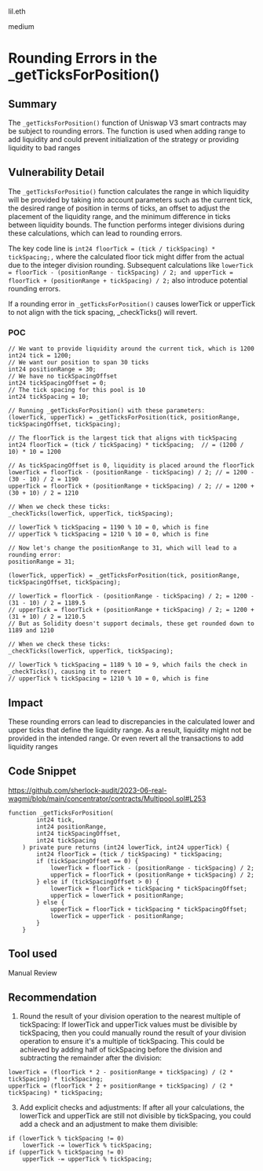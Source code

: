 lil.eth

medium

# Rounding Errors in the _getTicksForPosition()

## Summary
The `_getTicksForPosition()` function of Uniswap V3 smart contracts may be subject to rounding errors. The function is used when adding range to add liquidity and could prevent initialization of the strategy or providing liquidity to bad ranges

## Vulnerability Detail
The `_getTicksForPositio()` function calculates the range in which liquidity will be provided by taking into account parameters such as the current tick, the desired range of position in terms of ticks, an offset to adjust the placement of the liquidity range, and the minimum difference in ticks between liquidity bounds. The function performs integer divisions during these calculations, which can lead to rounding errors.

The key code line is `int24 floorTick = (tick / tickSpacing) * tickSpacing;,` where the calculated floor tick might differ from the actual due to the integer division rounding. Subsequent calculations like `lowerTick = floorTick - (positionRange - tickSpacing) / 2; and upperTick = floorTick + (positionRange + tickSpacing) / 2;` also introduce potential rounding errors.


 If a rounding error in `_getTicksForPosition()` causes lowerTick or upperTick to not align with the tick spacing, _checkTicks() will revert.
### POC
```solidity
// We want to provide liquidity around the current tick, which is 1200
int24 tick = 1200;
// We want our position to span 30 ticks
int24 positionRange = 30;
// We have no tickSpacingOffset
int24 tickSpacingOffset = 0;
// The tick spacing for this pool is 10
int24 tickSpacing = 10;
```

```solidity
// Running _getTicksForPosition() with these parameters:
(lowerTick, upperTick) = _getTicksForPosition(tick, positionRange, tickSpacingOffset, tickSpacing);

// The floorTick is the largest tick that aligns with tickSpacing
int24 floorTick = (tick / tickSpacing) * tickSpacing;  // = (1200 / 10) * 10 = 1200

// As tickSpacingOffset is 0, liquidity is placed around the floorTick
lowerTick = floorTick - (positionRange - tickSpacing) / 2; // = 1200 - (30 - 10) / 2 = 1190
upperTick = floorTick + (positionRange + tickSpacing) / 2; // = 1200 + (30 + 10) / 2 = 1210

// When we check these ticks:
_checkTicks(lowerTick, upperTick, tickSpacing);

// lowerTick % tickSpacing = 1190 % 10 = 0, which is fine
// upperTick % tickSpacing = 1210 % 10 = 0, which is fine

// Now let's change the positionRange to 31, which will lead to a rounding error:
positionRange = 31;

(lowerTick, upperTick) = _getTicksForPosition(tick, positionRange, tickSpacingOffset, tickSpacing);

// lowerTick = floorTick - (positionRange - tickSpacing) / 2; = 1200 - (31 - 10) / 2 = 1189.5
// upperTick = floorTick + (positionRange + tickSpacing) / 2; = 1200 + (31 + 10) / 2 = 1210.5
// But as Solidity doesn't support decimals, these get rounded down to 1189 and 1210

// When we check these ticks:
_checkTicks(lowerTick, upperTick, tickSpacing);

// lowerTick % tickSpacing = 1189 % 10 = 9, which fails the check in _checkTicks(), causing it to revert
// upperTick % tickSpacing = 1210 % 10 = 0, which is fine
```

## Impact

These rounding errors can lead to discrepancies in the calculated lower and upper ticks that define the liquidity range. As a result, liquidity might not be provided in the intended range. Or even revert all the transactions to add liquidity ranges

## Code Snippet
https://github.com/sherlock-audit/2023-06-real-wagmi/blob/main/concentrator/contracts/Multipool.sol#L253
```solidity
function _getTicksForPosition(
        int24 tick,
        int24 positionRange,
        int24 tickSpacingOffset,
        int24 tickSpacing
    ) private pure returns (int24 lowerTick, int24 upperTick) {
        int24 floorTick = (tick / tickSpacing) * tickSpacing;
        if (tickSpacingOffset == 0) {
            lowerTick = floorTick - (positionRange - tickSpacing) / 2;
            upperTick = floorTick + (positionRange + tickSpacing) / 2;
        } else if (tickSpacingOffset > 0) {
            lowerTick = floorTick + tickSpacing * tickSpacingOffset;
            upperTick = lowerTick + positionRange;
        } else {
            upperTick = floorTick + tickSpacing * tickSpacingOffset;
            lowerTick = upperTick - positionRange;
        }
    }
```

## Tool used

Manual Review

## Recommendation

1. Round the result of your division operation to the nearest multiple of tickSpacing: If lowerTick and upperTick values must be divisible by tickSpacing, then you could manually round the result of your division operation to ensure it's a multiple of tickSpacing. This could be achieved by adding half of tickSpacing before the division and subtracting the remainder after the division:
```solidity
lowerTick = (floorTick * 2 - positionRange + tickSpacing) / (2 * tickSpacing) * tickSpacing;
upperTick = (floorTick * 2 + positionRange + tickSpacing) / (2 * tickSpacing) * tickSpacing;
```
3. Add explicit checks and adjustments: If after all your calculations, the lowerTick and upperTick are still not divisible by tickSpacing, you could add a check and an adjustment to make them divisible:
```solidity
if (lowerTick % tickSpacing != 0)
    lowerTick -= lowerTick % tickSpacing;
if (upperTick % tickSpacing != 0)
    upperTick -= upperTick % tickSpacing;
```